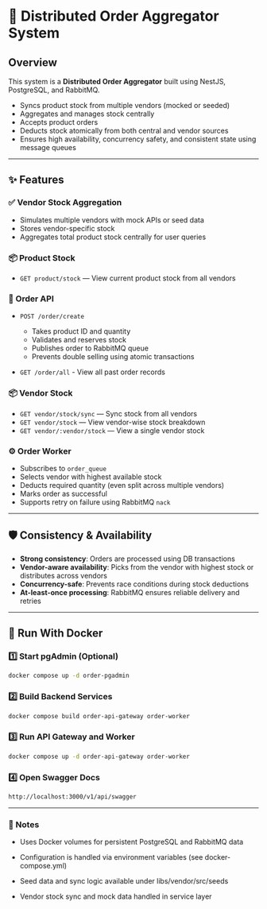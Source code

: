 # 🧩 Distributed Order Aggregator System

## Overview

This system is a **Distributed Order Aggregator** built using NestJS, PostgreSQL, and RabbitMQ.

- Syncs product stock from multiple vendors (mocked or seeded)
- Aggregates and manages stock centrally
- Accepts product orders
- Deducts stock atomically from both central and vendor sources
- Ensures high availability, concurrency safety, and consistent state using message queues

---

## ✨ Features

### ✅ Vendor Stock Aggregation
- Simulates multiple vendors with mock APIs or seed data
- Stores vendor-specific stock
- Aggregates total product stock centrally for user queries

### 📦 Product Stock
- `GET product/stock` — View current product stock from all vendors


### 🛒 Order API
- `POST /order/create`
  - Takes product ID and quantity
  - Validates and reserves stock
  - Publishes order to RabbitMQ queue
  - Prevents double selling using atomic transactions

- `GET /order/all` - View all past order records



### 📦 Vendor Stock
- `GET vendor/stock/sync` — Sync stock from all vendors
- `GET vendor/stock` — View vendor-wise stock breakdown
- `GET vendor/:vendor/stock` — View a single vendor stock



### ⚙️ Order Worker
- Subscribes to `order_queue`
- Selects vendor with highest available stock
- Deducts required quantity (even split across multiple vendors)
- Marks order as successful
- Supports retry on failure using RabbitMQ `nack`

---

## 🛡️ Consistency & Availability

- **Strong consistency**: Orders are processed using DB transactions
- **Vendor-aware availability**: Picks from the vendor with highest stock or distributes across vendors
- **Concurrency-safe**: Prevents race conditions during stock deductions
- **At-least-once processing**: RabbitMQ ensures reliable delivery and retries

---

## 🐳 Run With Docker

### 1️⃣ Start pgAdmin (Optional)
```bash
docker compose up -d order-pgadmin
```

### 2️⃣ Build Backend Services

```bash
docker compose build order-api-gateway order-worker
```

### 3️⃣ Run API Gateway and Worker

```bash
docker compose up -d order-api-gateway order-worker
```

### 4️⃣ Open Swagger Docs

```bash
http://localhost:3000/v1/api/swagger
```

---


### 📌 Notes

- Uses Docker volumes for persistent PostgreSQL and RabbitMQ data

- Configuration is handled via environment variables (see docker-compose.yml)

- Seed data and sync logic available under libs/vendor/src/seeds

- Vendor stock sync and mock data handled in service layer

